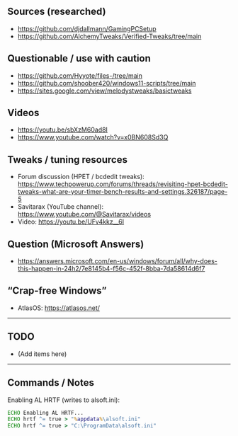 ## Sources (researched)
- https://github.com/djdallmann/GamingPCSetup
- https://github.com/AlchemyTweaks/Verified-Tweaks/tree/main

## Questionable / use with caution
- https://github.com/Hyyote/files-/tree/main
- https://github.com/shoober420/windows11-scripts/tree/main
- https://sites.google.com/view/melodystweaks/basictweaks

## Videos
- https://youtu.be/sbXzM60ad8I
- https://www.youtube.com/watch?v=x0BN608Sd3Q

## Tweaks / tuning resources
- Forum discussion (HPET / bcdedit tweaks):  
  https://www.techpowerup.com/forums/threads/revisiting-hpet-bcdedit-tweaks-what-are-your-timer-bench-results-and-settings.326187/page-5
- Savitarax (YouTube channel):  
  https://www.youtube.com/@Savitarax/videos
- Video: https://youtu.be/UFv4kkz__6I

## Question (Microsoft Answers)
- https://answers.microsoft.com/en-us/windows/forum/all/why-does-this-happen-in-24h2/7e8145b4-f56c-452f-8bba-7da58614d6f7

## “Crap-free Windows”
- AtlasOS: https://atlasos.net/

---

## TODO
- (Add items here)

---

## Commands / Notes
Enabling AL HRTF (writes to alsoft.ini):

```bat
ECHO Enabling AL HRTF...
ECHO hrtf ^= true > "%appdata%\alsoft.ini"
ECHO hrtf ^= true > "C:\ProgramData\alsoft.ini"
```